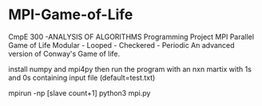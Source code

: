 # MPI-Game-of-Life
 CmpE 300 -ANALYSIS OF ALGORITHMS
 Programming Project MPI Parallel Game of Life Modular - Looped - Checkered - Periodic
An advanced version of Conway's Game of life.

install numpy and mpi4py
then run the program with an nxn martix with 1s and 0s containing input file (default=test.txt)

mpirun -np [slave count+1] python3 mpi.py
